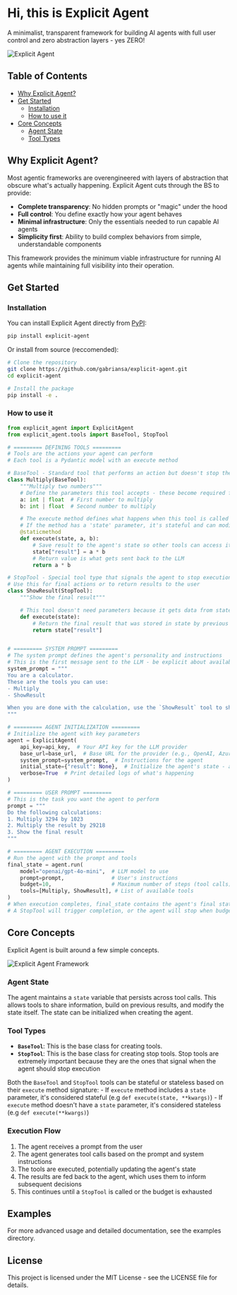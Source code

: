 # Hi, this is Explicit Agent

A minimalist, transparent framework for building AI agents with full user control and zero abstraction layers - yes ZERO!

![Explicit Agent](assets/explicit.png)

## Table of Contents
- [Why Explicit Agent?](#why-explicit-agent)
- [Get Started](#get-started)
  - [Installation](#installation)
  - [How to use it](#how-to-use-it)
- [Core Concepts](#core-concepts)
  - [Agent State](#agent-state)
  - [Tool Types](#tool-types)


## Why Explicit Agent?

Most agentic frameworks are overengineered with layers of abstraction that obscure what's actually happening. Explicit Agent cuts through the BS to provide:

- **Complete transparency**: No hidden prompts or "magic" under the hood
- **Full control**: You define exactly how your agent behaves
- **Minimal infrastructure**: Only the essentials needed to run capable AI agents
- **Simplicity first**: Ability to build complex behaviors from simple, understandable components

This framework provides the minimum viable infrastructure for running AI agents while maintaining full visibility into their operation.

## Get Started

### Installation

You can install Explicit Agent directly from [PyPI](https://pypi.org/project/explicit-agent/0.1.0/):

```bash
pip install explicit-agent
```

Or install from source (reccomended):

```bash
# Clone the repository
git clone https://github.com/gabriansa/explicit-agent.git
cd explicit-agent

# Install the package
pip install -e .
```

### How to use it

```python
from explicit_agent import ExplicitAgent
from explicit_agent.tools import BaseTool, StopTool

# ========= DEFINING TOOLS =========
# Tools are the actions your agent can perform
# Each tool is a Pydantic model with an execute method

# BaseTool - Standard tool that performs an action but doesn't stop the agent
class Multiply(BaseTool):
    """Multiply two numbers"""
    # Define the parameters this tool accepts - these become required fields
    a: int | float  # First number to multiply
    b: int | float  # Second number to multiply

    # The execute method defines what happens when this tool is called
    # If the method has a 'state' parameter, it's stateful and can modify agent state
    @staticmethod
    def execute(state, a, b):
        # Save result to the agent's state so other tools can access it later
        state["result"] = a * b
        # Return value is what gets sent back to the LLM
        return a * b

# StopTool - Special tool type that signals the agent to stop execution
# Use this for final actions or to return results to the user
class ShowResult(StopTool):
    """Show the final result"""

    # This tool doesn't need parameters because it gets data from state
    def execute(state):
        # Return the final result that was stored in state by previous tool calls
        return state["result"]


# ========= SYSTEM PROMPT =========
# The system prompt defines the agent's personality and instructions
# This is the first message sent to the LLM - be explicit about available tools
system_prompt = """
You are a calculator.
These are the tools you can use:
- Multiply
- ShowResult

When you are done with the calculation, use the `ShowResult` tool to show the final result.
"""

# ========= AGENT INITIALIZATION =========
# Initialize the agent with key parameters
agent = ExplicitAgent(
    api_key=api_key,  # Your API key for the LLM provider
    base_url=base_url,  # Base URL for the provider (e.g., OpenAI, Azure, etc.)
    system_prompt=system_prompt,  # Instructions for the agent
    initial_state={"result": None},  # Initialize the agent's state - a shared memory between tools
    verbose=True  # Print detailed logs of what's happening
)

# ========= USER PROMPT =========
# This is the task you want the agent to perform
prompt = """
Do the following calculations:
1. Multiply 3294 by 1023
2. Multiply the result by 29218
3. Show the final result
"""

# ========= AGENT EXECUTION =========
# Run the agent with the prompt and tools
final_state = agent.run(
    model="openai/gpt-4o-mini",  # LLM model to use
    prompt=prompt,               # User's instructions
    budget=10,                   # Maximum number of steps (tool calls) before forced termination
    tools=[Multiply, ShowResult], # List of available tools
)
# When execution completes, final_state contains the agent's final state
# A StopTool will trigger completion, or the agent will stop when budget is exhausted
```



## Core Concepts
Explicit Agent is built around a few simple concepts.

![Explicit Agent Framework](assets/framework.png)



### Agent State

The agent maintains a `state` variable that persists across tool calls. This allows tools to share information, build on previous results, and modify the state itself. The state can be initialized when creating the agent.

### Tool Types

- **`BaseTool`**: This is the base class for creating tools.
- **`StopTool`**: This is the base class for creating stop tools. Stop tools are extremely important because they are the ones that signal when the agent should stop execution

Both the `BaseTool` and `StopTool` tools can be stateful or stateless based on their `execute` method signature:
    - If `execute` method includes a `state` parameter, it's considered stateful (e.g `def execute(state, **kwargs)`)
    - If `execute` method doesn't have a `state` parameter, it's considered stateless (e.g `def execute(**kwargs)`)

### Execution Flow

1. The agent receives a prompt from the user
2. The agent generates tool calls based on the prompt and system instructions
3. The tools are executed, potentially updating the agent's state
4. The results are fed back to the agent, which uses them to inform subsequent decisions
5. This continues until a `StopTool` is called or the budget is exhausted

## Examples

For more advanced usage and detailed documentation, see the examples directory.

## License

This project is licensed under the MIT License - see the LICENSE file for details.
